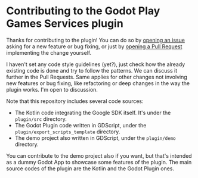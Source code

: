 # Contributing to the Godot Play Games Services plugin

Thanks for contributing to the plugin! You can do so by [opening an issue](https://github.com/godot-sdk-integrations/godot-play-game-services/issues/new/choose) asking for a new feature or bug fixing, or just by [opening a Pull Request](https://github.com/godot-sdk-integrations/godot-play-game-services/compare) implementing the change yourself.

I haven't set any code style guidelines (yet?), just check how the already existing code is done and try to follow the patterns. We can discuss it further in the Pull Requests. Same applies for other changes not involving new features or bug fixing, like refactoring or deep changes in the way the plugin works. I'm open to discussion.

Note that this repository includes several code sources:

* The Kotlin code integrating the Google SDK itself. It's under the `plugin/src` directory.
* The Godot Plugin code written in GDScript, under the `plugin/export_scripts_template` directory.
* The demo project also written in GDScript, under the `plugin/demo` directory.

You can contribute to the demo project also if you want, but that's intended as a dummy Godot App to showcase some features of the plugin. The main source codes of the plugin are the Kotlin and the Godot Plugin ones.